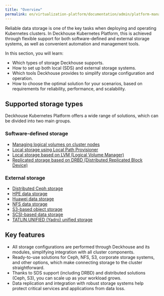 ```yaml
---
title: "Overview"
permalink: en/virtualization-platform/documentation/admin/platform-management/storage/
---
```


Reliable data storage is one of the key tasks when deploying and operating Kubernetes clusters. In Deckhouse Kubernetes Platform, this is achieved through flexible support for both software-defined and external storage systems, as well as convenient automation and management tools.

In this section, you will learn:

- Which types of storage Deckhouse supports.
- How to set up both local (SDS) and external storage systems.
- Which tools Deckhouse provides to simplify storage configuration and operation.
- How to choose the optimal solution for your scenarios, based on requirements for reliability, performance, and scalability.

## Supported storage types

Deckhouse Kubernetes Platform offers a wide range of solutions, which can be divided into two main groups.

### Software-defined storage

- [Managing logical volumes on cluster nodes](../storage/sds/node-configurator/about.html)
- [Local storage using Local Path Provisioner](../storage/sds/local-path-provisioner.html)
- [Local storage based on LVM (Logical Volume Manager)](../storage/sds/lvm-local.html)
- [Replicated storage based on DRBD (Distributed Replicated Block Device)](../storage/sds/lvm-replicated.html)

### External storage

- [Distributed Ceph storage](../storage/external/ceph.html)
- [HPE data storage](../storage/external/hpe.html)
- [Huawei data storage](../storage/external/huawei.html)
- [NFS data storage](../storage/external/nfs.html)
- [S3-based object storage](../storage/external/s3.html)
- [SCSI-based data storage](../storage/external/scsi.html)
- [TATLIN.UNIFIED (Yadro) unified storage](../storage/external/yadro.html)

## Key features

- All storage configurations are performed through Deckhouse and its modules, simplifying integration with all cluster components.
- Ready-to-use solutions for Ceph, NFS, S3, corporate storage systems, and other options, which make connecting storage to the cluster straightforward.
- Thanks to SDS support (including DRBD) and distributed solutions (Ceph, S3), you can scale up as your workload grows.
- Data replication and integration with robust storage systems help protect critical services and applications from data loss.
